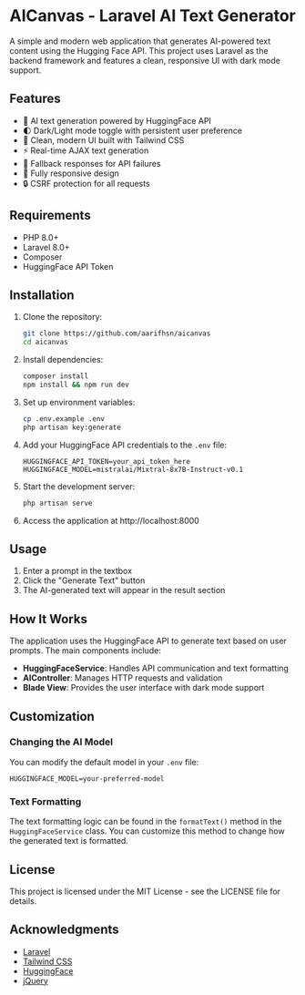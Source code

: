 # AICanvas - Laravel AI Text Generator

A simple and modern web application that generates AI-powered text content using the Hugging Face API. This project uses Laravel as the backend framework and features a clean, responsive UI with dark mode support.

## Features

-   🤖 AI text generation powered by HuggingFace API
-   🌓 Dark/Light mode toggle with persistent user preference
-   🎨 Clean, modern UI built with Tailwind CSS
-   ⚡ Real-time AJAX text generation
-   🔄 Fallback responses for API failures
-   📱 Fully responsive design
-   🔒 CSRF protection for all requests

## Requirements

-   PHP 8.0+
-   Laravel 8.0+
-   Composer
-   HuggingFace API Token

## Installation

1. Clone the repository:

    ```bash
    git clone https://github.com/aarifhsn/aicanvas
    cd aicanvas
    ```

2. Install dependencies:

    ```bash
    composer install
    npm install && npm run dev
    ```

3. Set up environment variables:

    ```bash
    cp .env.example .env
    php artisan key:generate
    ```

4. Add your HuggingFace API credentials to the `.env` file:

    ```
    HUGGINGFACE_API_TOKEN=your_api_token_here
    HUGGINGFACE_MODEL=mistralai/Mixtral-8x7B-Instruct-v0.1
    ```

5. Start the development server:

    ```bash
    php artisan serve
    ```

6. Access the application at http://localhost:8000

## Usage

1. Enter a prompt in the textbox
2. Click the "Generate Text" button
3. The AI-generated text will appear in the result section

## How It Works

The application uses the HuggingFace API to generate text based on user prompts. The main components include:

-   **HuggingFaceService**: Handles API communication and text formatting
-   **AIController**: Manages HTTP requests and validation
-   **Blade View**: Provides the user interface with dark mode support

## Customization

### Changing the AI Model

You can modify the default model in your `.env` file:

```
HUGGINGFACE_MODEL=your-preferred-model
```

### Text Formatting

The text formatting logic can be found in the `formatText()` method in the `HuggingFaceService` class. You can customize this method to change how the generated text is formatted.

## License

This project is licensed under the MIT License - see the LICENSE file for details.

## Acknowledgments

-   [Laravel](https://laravel.com)
-   [Tailwind CSS](https://tailwindcss.com)
-   [HuggingFace](https://huggingface.co)
-   [jQuery](https://jquery.com)
